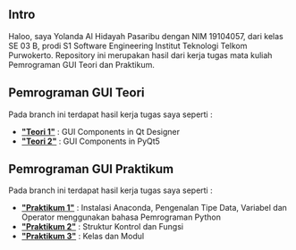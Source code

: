 ## Intro
Haloo, saya Yolanda Al Hidayah Pasaribu dengan NIM 19104057, dari kelas SE 03 B, prodi S1 Software Engineering Institut Teknologi Telkom Purwokerto. Repository ini merupakan hasil dari kerja tugas mata kuliah Pemrograman GUI Teori dan Praktikum.

## Pemrograman GUI Teori

Pada branch ini terdapat hasil kerja tugas saya seperti :

 -  [**"Teori 1"**](https://github.com/yolandapasaribu/19104057-Yolanda_Al_Hidayah_Pemrograman_GUI/tree/Teori-1) : GUI Components in Qt Designer
 -  [**"Teori 2"**](https://github.com/yolandapasaribu/19104057-Yolanda_Al_Hidayah_Pemrograman_GUI/tree/Teori-2) : GUI Components in PyQt5 

	 

## Pemrograman GUI Praktikum

Pada branch ini terdapat hasil kerja tugas saya seperti :

 - [**"Praktikum 1"**](https://github.com/yolandapasaribu/19104057-Yolanda_Al_Hidayah_Pemrograman_GUI/tree/Praktikum-1) : Instalasi Anaconda, Pengenalan Tipe Data, Variabel dan Operator menggunakan bahasa Pemrograman Python
 - [**"Praktikum 2"**](https://github.com/yolandapasaribu/19104057-Yolanda_Al_Hidayah_Pemrograman_GUI/tree/Praktikum-2) : Struktur Kontrol dan Fungsi 
 - [**"Praktikum 3"**](https://github.com/yolandapasaribu/19104057-Yolanda_Al_Hidayah_Pemrograman_GUI/tree/Praktikum-3) : Kelas dan Modul

